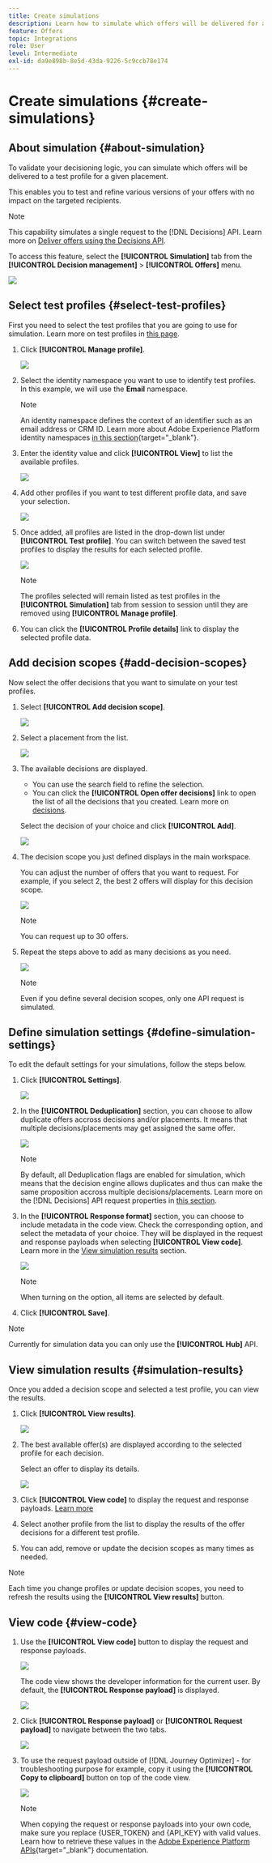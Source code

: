 ```yaml
---
title: Create simulations
description: Learn how to simulate which offers will be delivered for a given placement in order to validate your decisioning logic
feature: Offers
topic: Integrations
role: User
level: Intermediate
exl-id: da9e898b-8e5d-43da-9226-5c9ccb78e174
---
```

# Create simulations {#create-simulations}

## About simulation {#about-simulation}

To validate your decisioning logic, you can simulate which offers will be delivered to a test profile for a given placement.

<!--Simulation allows you to view the results of offer decisions as a selected profile.-->

This enables you to test and refine various versions of your offers with no impact on the targeted recipients.

>[!NOTE]
>
>This capability simulates a single request to the [!DNL Decisions] API. Learn more on [Deliver offers using the Decisions API](../api-reference/decisions-api/deliver-offers.md).

To access this feature, select the **[!UICONTROL Simulation]** tab from the **[!UICONTROL Decision management]** > **[!UICONTROL Offers]** menu.

![](../assets/offers_simulation-tab.png)

<!--
➡️ [Discover this feature in video](#video)
-->

## Select test profiles {#select-test-profiles}

First you need to select the test profiles that you are going to use for simulation. Learn more on test profiles in [this page](../../using/building-journeys/creating-test-profiles.md).

1. Click **[!UICONTROL Manage profile]**.

    ![](../assets/offers_simulation-manage-profile.png)

1. Select the identity namespace you want to use to identify test profiles. In this example, we will use the **Email** namespace.

    >[!NOTE]
    >
    >An identity namespace defines the context of an identifier such as an email address or CRM ID. Learn more about Adobe Experience Platform identity namespaces [in this section](../../start/get-started-identity.md){target="_blank"}.

1. Enter the identity value and click **[!UICONTROL View]** to list the available profiles.

    ![](../assets/offers_simulation-add-profile.png)

1. Add other profiles if you want to test different profile data, and save your selection.

    ![](../assets/offers_simulation-save-profiles.png)

1. Once added, all profiles are listed in the drop-down list under **[!UICONTROL Test profile]**. You can switch between the saved test profiles to display the results for each selected profile.

    ![](../assets/offers_simulation-saved-profiles.png)

    >[!NOTE]
    >
    >The profiles selected will remain listed as test profiles in the **[!UICONTROL Simulation]** tab from session to session until they are removed using **[!UICONTROL Manage profile]**.

1. You can click the **[!UICONTROL Profile details]** link to display the selected profile data.

<!--Learn more on [selecting test profiles](messages/preview.md#select-test-profiles)-->

## Add decision scopes {#add-decision-scopes}

Now select the offer decisions that you want to simulate on your test profiles.

1. Select **[!UICONTROL Add decision scope]**.

    ![](../assets/offers_simulation-add-decision.png)

1. Select a placement from the list.

    ![](../assets/offers_simulation-add-decision-scope.png)

1. The available decisions are displayed.

    * You can use the search field to refine the selection.
    * You can click the **[!UICONTROL Open offer decisions]** link to open the list of all the decisions that you created. Learn more on [decisions](create-offer-activities.md).
    
    Select the decision of your choice and click **[!UICONTROL Add]**.

    ![](../assets/offers_simulation-add-decision-scope-add.png)

1. The decision scope you just defined displays in the main workspace.

    You can adjust the number of offers that you want to request. For example, if you select 2, the best 2 offers will display for this decision scope.

    ![](../assets/offers_simulation-request-offer.png)

    >[!NOTE]
    >
    >You can request up to 30 offers.

1. Repeat the steps above to add as many decisions as you need.

    ![](../assets/offers_simulation-add-more-decisions.png)

    >[!NOTE]
    >
    >Even if you define several decision scopes, only one API request is simulated.

## Define simulation settings {#define-simulation-settings}

To edit the default settings for your simulations, follow the steps below.

1. Click **[!UICONTROL Settings]**.

    ![](../assets/offers_simulation-settings.png)

1. In the **[!UICONTROL Deduplication]** section, you can choose to allow duplicate offers accross decisions and/or placements. It means that multiple decisions/placements may get assigned the same offer.

    ![](../assets/offers_simulation-settings-deduplication.png)

    >[!NOTE]
    >
    >By default, all Deduplication flags are enabled for simulation, which means that the decision engine allows duplicates and thus can make the same proposition accross multiple decisions/placements. Learn more on the [!DNL Decisions] API request properties in [this section](../api-reference/decisions-api/deliver-offers.md).

1. In the **[!UICONTROL Response format]** section, you can choose to include metadata in the code view. Check the corresponding option, and select the metadata of your choice. They will be displayed in the request and response payloads when selecting **[!UICONTROL View code]**. Learn more in the [View simulation results](#simulation-results) section.

    ![](../assets/offers_simulation-settings-response-format.png)

    >[!NOTE]
    >
    >When turning on the option, all items are selected by default.

1. Click **[!UICONTROL Save]**.

>[!NOTE]
>
>Currently for simulation data you can only use the **[!UICONTROL Hub]** API.

<!--
In the **[!UICONTROL API for simulation]** section, select the API you want to use: **[!UICONTROL Hub]** or **[!UICONTROL Edge]**.
Hub and Edge are two different end points for simulation data.

In the **[!UICONTROL Context data]** section, you can add as many elements as needed.

    >[!NOTE]
    >
    >This section is hidden if you select Edge API in the section above. Hub allows the use of Context data, Edge does not.

Context data allows the user to add contextual data that could affect the simulation score.
For instance, let's say the customer has an offer for a discount on ice cream. In the rules for that offer, it can have logic that would rank it higher when the temperature is above 80 degrees. In simulation, the user could add context data: temperature=65 and that offer would rank lower, of they could add temperature=95 and that would rank higher.
-->

## View simulation results {#simulation-results}

Once you added a decision scope and selected a test profile, you can view the results.

1. Click **[!UICONTROL View results]**.

    ![](../assets/offers_simulation-view-results.png)

1. The best available offer(s) are displayed according to the selected profile for each decision.

    Select an offer to display its details.

    ![](../assets/offers_simulation-offer-details.png)

1. Click **[!UICONTROL View code]** to display the request and response payloads. [Learn more](#view-code)

1. Select another profile from the list to display the results of the offer decisions for a different test profile.

1. You can add, remove or update the decision scopes as many times as needed.

>[!NOTE]
>
>Each time you change profiles or update decision scopes, you need to refresh the results using the **[!UICONTROL View results]** button.

## View code {#view-code}

1. Use the **[!UICONTROL View code]** button to display the request and response payloads.

    ![](../assets/offers_simulation-view-code.png)

    The code view shows the developer information for the current user. By default, the **[!UICONTROL Response payload]** is displayed.

    ![](../assets/offers_simulation-request-payload.png)

1. Click **[!UICONTROL Response payload]** or **[!UICONTROL Request payload]** to navigate between the two tabs.

    ![](../assets/offers_simulation-response-payload.png)

1. To use the request payload outside of [!DNL Journey Optimizer] - for troubleshooting purpose for example, copy it using the **[!UICONTROL Copy to clipboard]** button on top of the code view.

    ![](../assets/offers_simulation-copy-payload.png)
    
    <!--You cannot copy the response payload. ACTUALLY YES YOU CAN > to confirm with PM/dev? -->

    >[!NOTE]
    >
    >When copying the request or response payloads into your own code, make sure you replace {USER_TOKEN} and {API_KEY} with valid values. Learn how to retrieve these values in the [Adobe Experience Platform APIs](https://experienceleague.adobe.com/docs/experience-platform/landing/platform-apis/api-authentication.html){target="_blank"} documentation.

